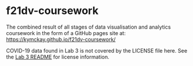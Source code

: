 # f21dv-coursework

The combined result of all stages of data visualisation and analytics
coursework in the form of a GitHub pages site at:
https://kymckay.github.io/f21dv-coursework/

COVID-19 data found in Lab 3 is not covered by the LICENSE file here.
See the [Lab 3 README](lab3/README.md) for license information.
